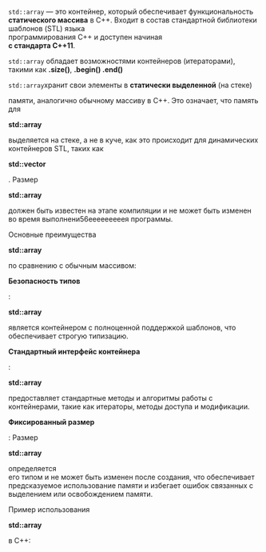 `std::array` — это контейнер, который обеспечивает функциональность **статического массива** в C++. Входит в состав стандартной библиотеки шаблонов (STL) языка  
программирования C++ и доступен начиная  
**с стандарта C++11**.

`std::array` обладает возможностями контейнеров (итераторами), такими как **.size()**, **.begin() .end()**

  

`std::array`хранит свои элементы в **статически выделенной** (на стеке)

  

  

  

  

  

  

  

  

  

  

  

  

  

  

  

  

  

  

памяти, аналогично обычному массиву в C++. Это означает, что память для

**std::array**

выделяется на стеке, а не в куче, как это происходит для динамических контейнеров STL, таких как

**std::vector**

. Размер

**std::array**

должен быть известен на этапе компиляции и не может быть изменен во время выполнени56ееееееееея программы.

Основные преимущества

**std::array**

по сравнению с обычным массивом:

**Безопасность типов**

:

**std::array**

является контейнером с полноценной поддержкой шаблонов, что обеспечивает строгую типизацию.

**Стандартный интерфейс контейнера**

:

**std::array**

предоставляет стандартные методы и алгоритмы работы с контейнерами, такие как итераторы, методы доступа и модификации.

**Фиксированный размер**

: Размер

**std::array**

определяется  
его типом и не может быть изменен после создания, что обеспечивает  
предсказуемое использование памяти и избегает ошибок связанных с  
выделением или освобождением памяти.  

Пример использования

**std::array**

в C++: